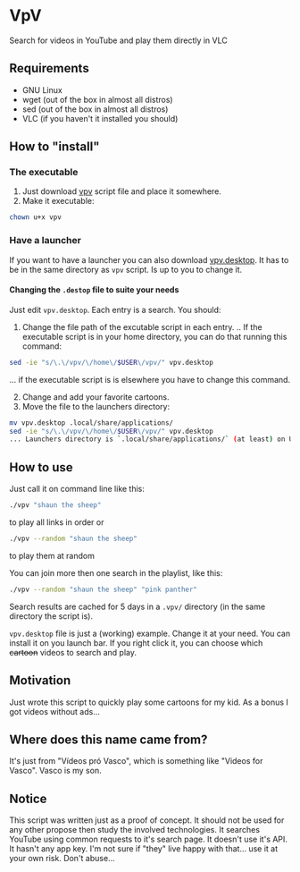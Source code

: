 # VpV
Search for videos in YouTube and play them directly in VLC

## Requirements
* GNU Linux
* wget (out of the box in almost all distros)
* sed (out of the box in almost all distros)
* VLC (if you haven't it installed you should)

## How to "install"
### The executable
1. Just download [vpv](../blob/master/vpv) script file and place it somewhere.
2. Make it executable:
```bash
chown u+x vpv
```
### Have a launcher
If you want to have a launcher you can also download [vpv.desktop](../blob/master/vpv.desktop).
It has to be in the same directory as `vpv` script. Is up to you to change it.

#### Changing the `.destop` file to suite your needs
Just edit `vpv.desktop`. Each entry is a search. You should:

1. Change the file path of the excutable script in each entry.
.. If the executable script is in your home directory, you can do that running this command:
```bash
sed -ie "s/\.\/vpv/\/home\/$USER\/vpv/" vpv.desktop
```
... if the executable script is is elsewhere you have to change this command.

2. Change and add your favorite cartoons.
3. Move the file to the launchers directory:
```bash
mv vpv.desktop .local/share/applications/
sed -ie "s/\.\/vpv/\/home\/$USER\/vpv/" vpv.desktop
... Launchers directory is `.local/share/applications/` (at least) on Ubuntu and some derivatives.
```


## How to use
Just call it on command line like this:
```bash
./vpv "shaun the sheep"
```
to play all links in order
or
```bash
./vpv --random "shaun the sheep"
```
to play them at random

You can join more then one search in the playlist, like this:
```bash
./vpv --random "shaun the sheep" "pink panther"
```
Search results are cached for 5 days in a `.vpv/` directory (in the same directory the script is).


`vpv.desktop` file is just a (working) example. Change it at your need.
You can install it on you launch bar. If you right click it, you can choose which ~~cartoon~~ videos to search and play.

## Motivation
Just wrote this script to quickly play some cartoons for my kid. As a bonus I got videos without ads...

## Where does this name came from?
It's just from "Vídeos pró Vasco", which is something like "Videos for Vasco". Vasco is my son.

## Notice
This script was written just as a proof of concept. It should not be used for any other propose then study the involved technologies.
It searches YouTube using common requests to it's search page. It doesn't use it's API. It hasn't any app key.
I'm not sure if "they" live happy with that... use it at your own risk. Don't abuse...
